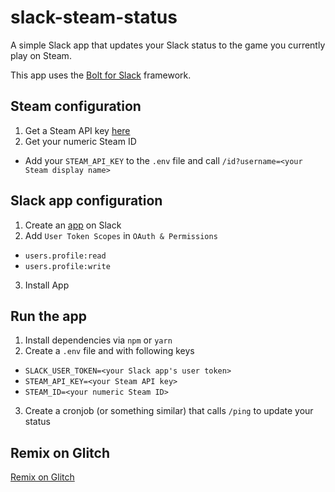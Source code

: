 # slack-steam-status

A simple Slack app that updates your Slack status to the game you currently play on Steam.

This app uses the [Bolt for Slack](https://slack.dev/bolt/concepts) framework.

## Steam configuration

1. Get a Steam API key [here](https://steamcommunity.com/dev/apikey)
2. Get your numeric Steam ID 
  - Add your `STEAM_API_KEY` to the `.env` file and call `/id?username=<your Steam display name>`

## Slack app configuration

1. Create an [app](https://api.slack.com/apps) on Slack
2. Add `User Token Scopes` in `OAuth & Permissions`
  - `users.profile:read`
  - `users.profile:write`
3. Install App

## Run the app

1. Install dependencies via `npm` or `yarn`
2. Create a `.env` file and with following keys
  - `SLACK_USER_TOKEN=<your Slack app's user token>`
  - `STEAM_API_KEY=<your Steam API key>`
  - `STEAM_ID=<your numeric Steam ID>`
3. Create a cronjob (or something similar) that calls `/ping` to update your status  

## Remix on Glitch

[Remix on Glitch](https://glitch.com/edit/#!/remix/slack-steam-status)